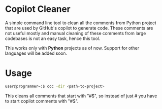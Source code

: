 # Copilot Cleaner

A simple command line tool to clean all the comments from Python project that are used by GitHub's copilot to generate code. These comments are not useful mostly and manual cleaning of these comments from large codebases is not an easy task, hence this tool.

This works only with <strong>Python</strong> projects as of now. Support for other languages will be added soon.

# Usage

```bash
user@programmer~:$ ccc -dir <path-to-project>
```

This cleans all comments that start with "#\$", so instead of just # you have to start copilot comments with "#\$".